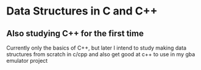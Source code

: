 # Data Structures in C and C++
## Also studying C++ for the first time

Currently only the basics of C++, but later I intend
to study making data structures from scratch in c/cpp
and also get good at c++ to use in my gba emulator project
